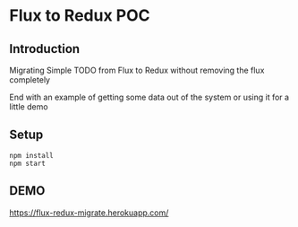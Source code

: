 # Flux to Redux POC

## Introduction

Migrating Simple TODO from Flux to Redux without removing
the flux completely

End with an example of getting some data out of the system or using it for a little demo

## Setup

```
npm install
npm start
```

## DEMO
https://flux-redux-migrate.herokuapp.com/
